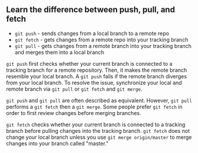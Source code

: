 ## Learn the difference between push, pull, and fetch

- `git push` - sends changes from a local branch to a remote repo
- `git fetch` - gets changes from a remote repo into your tracking branch
- `git pull` - gets changes from a remote branch into your tracking branch and merges them into a local branch

`git push` first checks whether your current branch is connected to a tracking branch for a remote repository. Then, it makes the remote branch resemble your local branch. A `git push` fails if the remote branch diverges from your local branch. To resolve the issue, synchronize your local and remote branch via `git pull` or `git fetch` and `git merge`.

`git push` and `git pull` are often described as equivalent. However, `git pull` performs a `git fetch` then a `git merge`. Some people prefer `git fetch` in order to first review changes before merging branches.

`git fetch` checks whether your current branch is connected to a tracking branch before pulling changes into the tracking branch. `git fetch` does not change your local branch unless you use `git merge origin/master` to merge changes into your branch called "master." 


